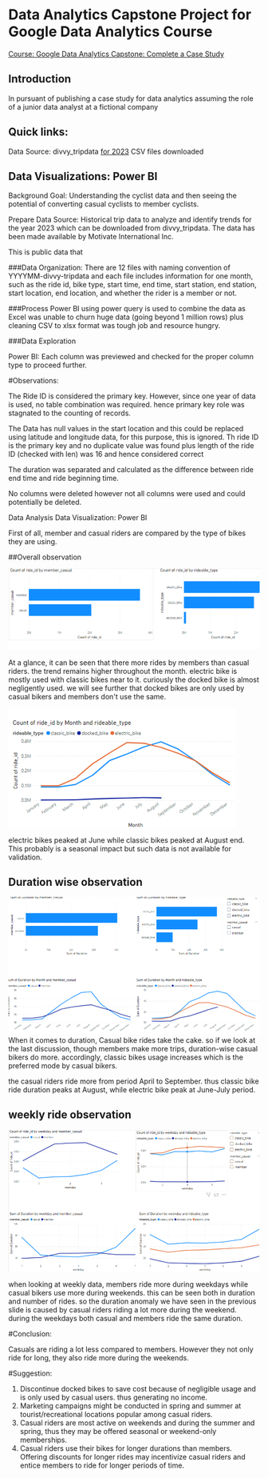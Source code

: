# Data Analytics Capstone Project for Google Data Analytics Course
[Course: Google Data Analytics Capstone: Complete a Case Study](https://www.coursera.org/professional-certificates/google-data-analytics)

## Introduction
In pursuant of publishing a case study for data analytics assuming the role of a junior data analyst at a fictional company

## Quick links:
Data Source: divvy_tripdata [for 2023](https://divvy-tripdata.s3.amazonaws.com/index.html)
CSV files downloaded

## Data Visualizations: Power BI

Background
Goal: Understanding the cyclist data and then seeing the potential of converting casual cyclists to member cyclists.


Prepare
Data Source: Historical trip data to analyze and identify trends for the year 2023 which can be downloaded from divvy_tripdata. The data has been made available by Motivate International Inc.

This is public data that

###Data Organization: There are 12 files with naming convention of YYYYMM-divvy-tripdata and each file includes information for one month, such as the ride id, bike type, start time, end time, start station, end station, start location, end location, and whether the rider is a member or not.

###Process
Power BI using power query is used to combine the data as Excel was unable to churn huge data (going beyond 1 million rows) plus cleaning CSV to xlsx format was tough job and resource hungry. 

###Data Exploration

Power BI: Each column was previewed and checked for the proper column type to proceed further.

#Observations:

The Ride ID is considered the primary key. However, since one year of data is used, no table combination was required. hence primary key role was stagnated to the counting of records.

The Data has null values in the start location and this could be replaced using latitude and longitude data, for this purpose, this is ignored. 
Th ride ID is the primary key and no duplicate value was found plus length of the ride ID (checked with len) was 16 and hence considered correct

The duration was separated and calculated as the difference between ride end time and ride beginning time. 

No columns were deleted however not all columns were used and could potentially be deleted. 


Data Analysis
Data Visualization: Power BI

First of all, member and casual riders are compared by the type of bikes they are using.

##Overall observation

![No. of rides](https://github.com/abhifx/Google_Capstone/blob/main/Number%20of%20Rides.png)

At a glance, it can be seen that there more rides by members than casual riders. the trend remains higher throughout the month. electric bike is mostly used with classic bikes near to it. curiously the docked bike is almost negligently used. we will see further that docked bikes are only used by casual bikers and members don't use the same. 

![ride based on bike type](https://github.com/abhifx/Google_Capstone/blob/main/ride%20by%20bike%20type.png)

electric bikes peaked at June while classic bikes peaked at August end. This probably is a seasonal impact but such data is not available for validation.

## Duration wise observation

![duration](https://github.com/abhifx/Google_Capstone/blob/main/duration.png)
When it comes to duration, Casual bike rides take the cake. so if we look at the last discussion, though members make more trips, duration-wise casual bikers do more. accordingly, classic bikes usage increases which is the preferred mode by casual bikers.  

the casual riders ride more from period April to September. thus classic bike ride duration peaks at August, while electric bike peak at June-July period.

## weekly ride observation

![weekly data](https://github.com/abhifx/Google_Capstone/blob/main/weekly.png)

when looking at weekly data, members ride more during weekdays while casual bikers use more during weekends. this can be seen both in duration and number of rides. so the duration anomaly we have seen in the previous slide is caused by casual riders riding a lot more during the weekend. during the weekdays both casual and members ride the same duration.


#Conclusion:

Casuals are riding a lot less compared to members. However they not only ride for long, they also ride more during the weekends. 

#Suggestion:

1) Discontinue docked bikes to save cost because of negligible usage and is only used by casual users. thus generating no income.
2) Marketing campaigns might be conducted in spring and summer at tourist/recreational locations popular among casual riders.
3) Casual riders are most active on weekends and during the summer and spring, thus they may be offered seasonal or weekend-only memberships.
4) Casual riders use their bikes for longer durations than members. Offering discounts for longer rides may incentivize casual riders and entice members to ride for longer periods of time.
